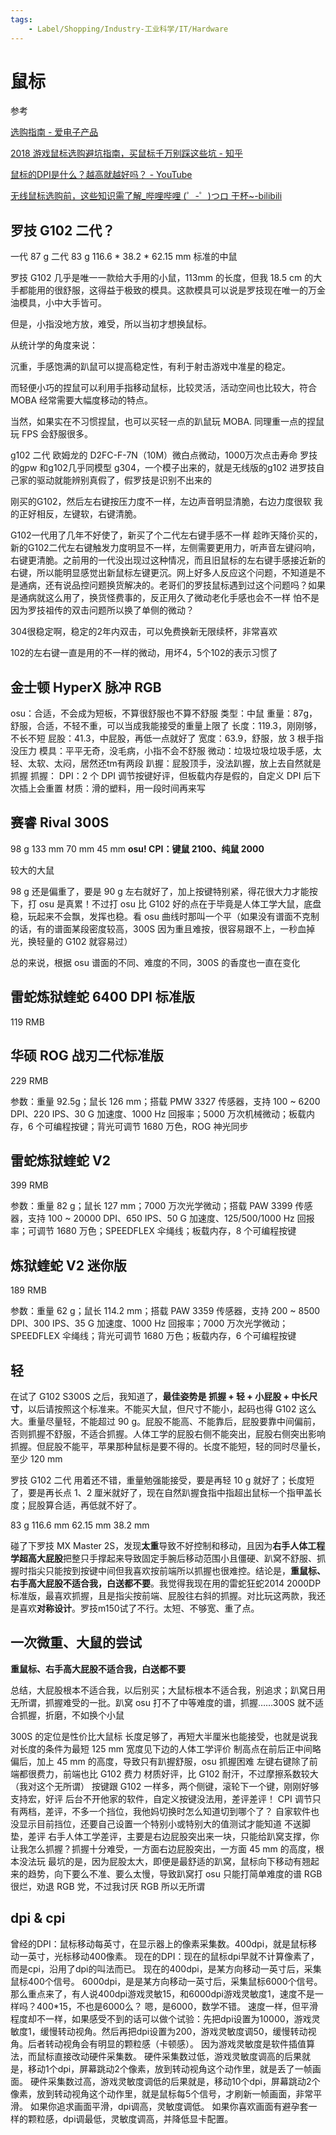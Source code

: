 ```yaml
---
tags:
    - Label/Shopping/Industry-工业科学/IT/Hardware
---
```


# 鼠标

参考

[选购指南 - 爱电子产品](http://www.idzcp.com/#/Index/article?articleId=16)

[2018 游戏鼠标选购避坑指南，买鼠标千万别踩这些坑 - 知乎](https://zhuanlan.zhihu.com/p/36179171)

[鼠标的DPI是什么？越高就越好吗？ - YouTube](https://www.youtube.com/watch?v=U43fdnmHcOI)

[无线鼠标选购前，这些知识需了解_哔哩哔哩 (゜-゜)つロ 干杯~-bilibili](https://www.bilibili.com/video/av35695783)




## 罗技 G102 二代？

一代 87 g
二代 83 g
116.6 * 38.2 * 62.15 mm 标准的中鼠

罗技 G102 几乎是唯一一款给大手用的小鼠，113mm 的长度，但我 18.5 cm 的大手都能用的很舒服，这得益于极致的模具。这款模具可以说是罗技现在唯一的万金油模具，小中大手皆可。

但是，小指没地方放，难受，所以当初才想换鼠标。


从统计学的角度来说：

沉重，手感饱满的趴鼠可以提高稳定性，有利于射击游戏中准星的稳定。

而轻便小巧的捏鼠可以利用手指移动鼠标，比较灵活，活动空间也比较大，符合 MOBA 经常需要大幅度移动的特点。

当然，如果实在不习惯捏鼠，也可以买轻一点的趴鼠玩 MOBA. 同理重一点的捏鼠玩 FPS 会舒服很多。





g102 二代    欧姆龙的 D2FC-F-7N（10M）微白点微动，1000万次点击寿命
罗技的gpw    和g102几乎同模型
g304，一个模子出来的，就是无线版的g102
进罗技自己家的驱动就能辨别真假了，假罗技是识别不出来的

刚买的G102，然后左右键按压力度不一样，左边声音明显清脆，右边力度很软
我的正好相反，左键软，右键清脆。

G102一代用了几年不好使了，新买了个二代左右键手感不一样
趁昨天降价买的，新的G102二代左右键触发力度明显不一样，左侧需要更用力，听声音左键闷响，右键更清脆。之前用的一代没出现过这种情况，而且旧鼠标的左右键手感接近新的右键，所以能明显感觉出新鼠标左键更沉。网上好多人反应这个问题，不知道是不是通病，还有说品控问题换货解决的。老哥们的罗技鼠标遇到过这个问题吗？如果是通病就这么用了，换货怪费事的，反正用久了微动老化手感也会不一样
怕不是因为罗技祖传的双击问题所以换了单侧的微动？ 


304很稳定啊，稳定的2年内双击，可以免费换新无限续杯，非常喜欢 

102的左右键一直是用的不一样的微动，用坏4，5个102的表示习惯了 




## 金士顿 HyperX 脉冲 RGB

osu：合适，不会成为短板，不算很舒服也不算不舒服
类型：中鼠
重量：87g，舒服，合适，不轻不重，可以当成我能接受的重量上限了
长度：119.3，刚刚够，不长不短
屁股：41.3，中屁股，再低一点就好了
宽度：63.9，舒服，放 3 根手指没压力
模具：平平无奇，没毛病，小指不会不舒服
微动：垃圾垃圾垃圾手感，太轻、太软、太闷，居然还tm有两段
趴握：屁股顶手，没法趴握，放上去自然就是抓握
抓握：
DPI：2 个 DPI 调节按键好评，但板载内存是假的，自定义 DPI 后下次插上会重置
材质：滑的塑料，用一段时间再来写



## 赛睿 Rival 300S

98 g
133 mm
70 mm
45 mm
**osu! CPI：键鼠 2100、纯鼠 2000**

较大的大鼠

98 g 还是偏重了，要是 90 g 左右就好了，加上按键特别紧，得花很大力才能按下，打 osu 是真累！不过打 osu 比 G102 好的点在于毕竟是人体工学大鼠，底盘稳，玩起来不会飘，发挥也稳。看 osu 曲线时那叫一个平（如果没有谱面不克制的话，有的谱面某段密度较高，300S 因为重且难按，很容易跟不上，一秒血掉光，换轻量的 G102 就容易过）

总的来说，根据 osu 谱面的不同、难度的不同，300S 的香度也一直在变化


## 雷蛇炼狱蝰蛇 6400 DPI 标准版

119 RMB


## 华硕 ROG 战刃二代标准版

229 RMB

参数：重量 92.5g；鼠长 126 mm；搭载 PMW 3327 传感器，支持 100 ~ 6200 DPI、220 IPS、30 G 加速度、1000 Hz 回报率；5000 万次机械微动；板载内存，6 个可编程按键；背光可调节 1680 万色，ROG 神光同步



## 雷蛇炼狱蝰蛇 V2

399 RMB

参数：重量 82 g；鼠长 127 mm；7000 万次光学微动；搭载 PAW 3399 传感器，支持 100 ~ 20000 DPI、650 IPS、50 G 加速度、125/500/1000 Hz 回报率；可调节 1680 万色；SPEEDFLEX 伞绳线；板载内存，8 个可编程按键



## 炼狱蝰蛇 V2 迷你版

189 RMB

参数：重量 62 g；鼠长 114.2 mm；搭载 PAW 3359 传感器，支持 200 ~ 8500 DPI、300 IPS、35 G 加速度、1000 Hz 回报率；7000 万次光学微动；SPEEDFLEX 伞绳线；背光可调节 1680 万色；板载内存，6 个可编程按键


## 轻

在试了 G102 S300S 之后，我知道了，**最佳姿势是 抓握 + 轻 + 小屁股 + 中长尺寸**，以后请按照这个标准来。不能买大鼠，但尺寸不能小，起码也得 G102 这么大。重量尽量轻，不能超过 90 g。屁股不能高、不能靠后，屁股要靠中间偏前，否则抓握不舒服，不适合抓握。人体工学的屁股右侧不能突出，屁股右侧突出影响抓握。但屁股不能平，苹果那种鼠标是要不得的。长度不能短，轻的同时尽量长，至少 120 mm

罗技 G102 二代 用着还不错，重量勉强能接受，要是再轻 10 g 就好了；长度短了，要是再长点 1、2 厘米就好了，现在自然趴握食指中指超出鼠标一个指甲盖长度；屁股算合适，再低就不好了。

83 g
116.6 mm
62.15 mm
38.2 mm

碰了下罗技 MX Master 2S，发现**太重**导致不好控制和移动，且因为**右手人体工程学超高大屁股**把整只手撑起来导致固定手腕后移动范围小且僵硬、趴窝不舒服、抓握时指尖只能按到按键中间但我喜欢按前端所以抓握也很难控。结论是，**重鼠标、右手高大屁股不适合我，白送都不要**。我觉得我现在用的雷蛇狂蛇2014 2000DP 标准版，最喜欢抓握，且是指尖按前端、屁股往右斜的抓握。对比玩这两款，我还是喜欢**对称设计**。罗技m150试了不行。太短、不够宽、重了点。


## 一次微重、大鼠的尝试

**重鼠标、右手高大屁股不适合我，白送都不要**

总结，大屁股根本不适合我，以后别买；大鼠标根本不适合我，别追求；趴窝日用无所谓，抓握难受的一批。趴窝 osu 打不了中等难度的谱，抓握……300S 就不适合抓握，折磨，不如换个小鼠

300S 的定位是性价比大鼠标
长度足够了，再短大半厘米也能接受，也就是说我对长度的条件为最短 125 mm
宽度见下边的人体工学评价
制高点在前后正中间略偏后，加上 45 mm 的高度，导致只有趴握舒服，osu 抓握困难
左键右键除了前端都很费力，前端也比 G102 费力
材质好评，比 G102 耐汗，不过摩擦系数较大（我对这个无所谓）
按键跟 G102 一样多，两个侧键，滚轮下一个键，刚刚好够
支持宏，好评
后台不开他家的软件，自定义按键没法用，差评差评！
CPI 调节只有两档，差评，不多一个挡位，我他妈切换时怎么知道切到哪个了？
自家软件也没显示目前挡位，还要自己设置一个特别小或特别大的值测试才能知道
不送脚垫，差评
右手人体工学差评，主要是右边屁股突出来一块，只能给趴窝支撑，你让我怎么抓握？抓握十分难受，一方面右边屁股突出，一方面 45 mm 的高度，根本没法玩
最坑的是，因为屁股太大，即便是最舒适的趴窝，鼠标向下移动有翘起来的趋势，向下要么不准、要么太慢，导致趴窝打 osu 只能打简单难度的谱
RGB 很烂，劝退 RGB 党，不过我讨厌 RGB 所以无所谓



## dpi & cpi

曾经的DPI：鼠标移动每英寸，在显示器上的像素采集数。400dpi，就是鼠标移动一英寸，光标移动400像素。
现在的DPI：现在的鼠标dpi早就不计算像素了，而是cpi，沿用了dpi的叫法而已。
现在的400dpi，是某方向移动一英寸后，采集鼠标400个信号。
6000dpi，是是某方向移动一英寸后，采集鼠标6000个信号。
那么重点来了，有人说400dpi游戏灵敏15，和6000dpi游戏灵敏度1，速度不是一样吗？400*15，不也是6000么？
嗯，是6000，数学不错。
速度一样，但平滑程度却不一样，如果感受不到的话可以做个试验：先把dpi设置为10000，游戏灵敏度1，缓慢转动视角。然后再把dpi设置为200，游戏灵敏度调50，缓慢转动视角。后者转动视角会有明显的颗粒感（卡顿感）。
因为游戏灵敏度是软件插值算法，而鼠标直接改动硬件采集数。
硬件采集数过低，游戏灵敏度调高的后果就是，移动1个dpi，屏幕跳动2个像素，放到转动视角这个动作里，就是丢了一帧画面。
硬件采集数过高，游戏灵敏度调低的后果就是，移动10个dpi，屏幕跳动2个像素，放到转动视角这个动作里，就是鼠标每5个信号，才刷新一帧画面，非常平滑。
如果你追求画面平滑，dpi调高，灵敏度调低。
如果你喜欢画面有避孕套一样的颗粒感，dpi调最低，灵敏度调高，并降低显卡配置。